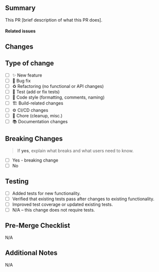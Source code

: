 ## Summary

<!--
Briefly explain the purpose of this PR and what it addresses.
-->

This PR [brief description of what this PR does].

#### Related issues

<!--
Use "Fixes #123" to auto-close the issue when this PR is merged.
Use "Related to #123" if this PR is connected but does not close the issue.

Examples:
- Fixes #NUM
- Fixes #NUM
- Related to #NUM
-->

## Changes

<!--
List the key changes in this PR.
Use bullet points to improve readability.

Examples:
- Added user authentication service
- Updated API documentation
- Fixed memory leak in data processor
-->

## Type of change

<!--
Select all types that apply to this PR.
-->

- [ ] ✨ New feature
- [ ] 🐛 Bug fix
- [ ] ♻️ Refactoring (no functional or API changes)
- [ ] 🧪 Test (add or fix tests)
- [ ] 🎨 Code style (formatting, comments, naming)
- [ ] 🏗️ Build-related changes
- [ ] ⚙️ CI/CD changes
- [ ] 🧹 Chore (cleanup, misc.)
- [ ] 📚 Documentation changes

## Breaking Changes

<!--
Does this PR introduce breaking changes to the API or behavior?
Check "Yes" only if existing users must change their usage.
-->

> If **yes**, explain what breaks and what users need to know.

- [ ] Yes - breaking change
- [ ] No

## Testing

<!--
Please check all applicable boxes.
-->

- [ ] Added tests for new functionality.
- [ ] Verified that existing tests pass after changes to existing functionality.
- [ ] Improved test coverage or updated existing tests.
- [ ] N/A – this change does not require tests.

## Pre-Merge Checklist

<!--
Tasks that must be completed before merging.

Examples:
- [ ] Documentation updated
- [ ] Changelog updated
-->

N/A

## Additional Notes

<!--
Optional: Add any context, screenshots, or discussion points for reviewers.
-->

N/A

<!-- Created by: hoho4190 -->
